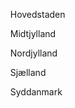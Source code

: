 &nbsp;&nbsp;&nbsp;&nbsp;Hovedstaden

&nbsp;&nbsp;&nbsp;&nbsp;Midtjylland

&nbsp;&nbsp;&nbsp;&nbsp;Nordjylland

&nbsp;&nbsp;&nbsp;&nbsp;Sjælland

&nbsp;&nbsp;&nbsp;&nbsp;Syddanmark
 
